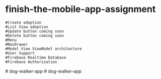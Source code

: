 # finish-the-mobile-app-assignment


    #Create adoption
    #List View adoption
    #Update button coming soon
    #Delete button coming soon
    #Menu
    #NavDrawer
    #Model View ViewModel architecture
    #User Support
    #Firebase Realtime Database
    #Firebase Authorisation
    
#   d o g - w a l k e r - a p p  
 #   d o g - w a l k e r - a p p  
 